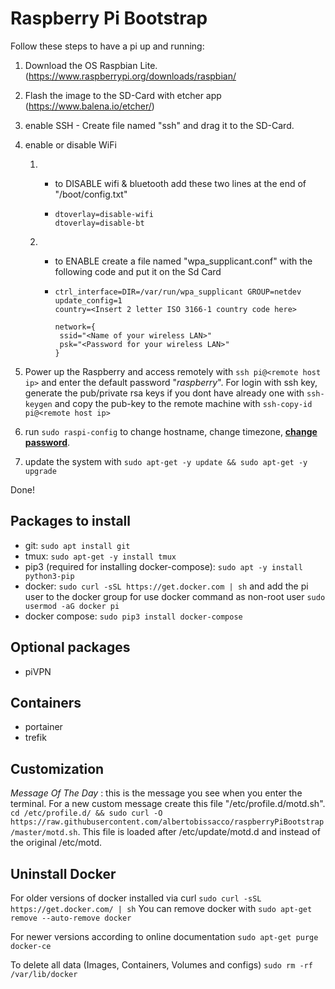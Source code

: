 # Raspberry Pi Bootstrap

Follow these steps to have a pi up and running:

1. Download the OS Raspbian Lite. (https://www.raspberrypi.org/downloads/raspbian/

2. Flash the image to the SD-Card with etcher app (https://www.balena.io/etcher/)

3. enable SSH - Create file named "ssh" and drag it to the SD-Card.

4. enable or disable WiFi

    1. - to DISABLE wifi & bluetooth add these two lines at the end of  "/boot/config.txt"

       - ```
         dtoverlay=disable-wifi
         dtoverlay=disable-bt
         ```

    2. - to ENABLE create a file named "wpa_supplicant.conf" with the following code and put it on the Sd Card

       - ```
         ctrl_interface=DIR=/var/run/wpa_supplicant GROUP=netdev
         update_config=1
         country=<Insert 2 letter ISO 3166-1 country code here>
         
         network={
          ssid="<Name of your wireless LAN>"
          psk="<Password for your wireless LAN>"
         }
         ```

5. Power up the Raspberry and access remotely with  `ssh pi@<remote host ip>` and enter the default password "*raspberry*". For login with ssh key, generate the pub/private rsa keys if you dont have already one with `ssh-keygen` and copy the pub-key to the remote machine with `ssh-copy-id pi@<remote host ip>` 

6. run `sudo raspi-config` to change hostname, change timezone, <u>**change password**</u>.

7. update the system with `sudo apt-get -y update && sudo apt-get -y upgrade`

Done!


## Packages to install
- git: `sudo apt install git`
- tmux:  `sudo apt-get -y install tmux`
- pip3 (required for installing docker-compose): `sudo apt -y install python3-pip`
- docker: `sudo curl -sSL https://get.docker.com | sh` and add the pi user to the docker group for use docker command as non-root user `sudo usermod -aG docker pi`
- docker compose:  `sudo pip3 install docker-compose`

## Optional packages  
 - piVPN
 
## Containers
 - portainer
 - trefik

## Customization
*Message Of The Day* : this is the message you see when you enter the terminal. For a new custom message create this file "/etc/profile.d/motd.sh". `cd /etc/profile.d/ && sudo curl -O https://raw.githubusercontent.com/albertobissacco/raspberryPiBootstrap/master/motd.sh`. 
This file is loaded after /etc/update/motd.d and instead of the original /etc/motd.


## Uninstall Docker
For older versions of docker installed via curl
`sudo curl -sSL https://get.docker.com/ | sh`
You can remove docker with
`sudo apt-get remove --auto-remove docker`

For newer versions according to online documentation
`sudo apt-get purge docker-ce`

To delete all data (Images, Containers, Volumes and configs)
`sudo rm -rf /var/lib/docker`

